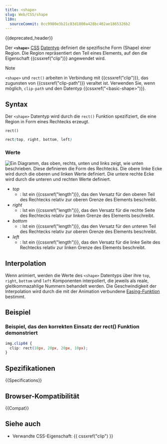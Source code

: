 ```yaml
---
title: <shape>
slug: Web/CSS/shape
l10n:
  sourceCommit: 0cc9980e3b21c83d1800a428bc402ae1865326b2
---
```


{{deprecated_header}}

Der **`<shape>`** [CSS](/de/docs/Web/CSS) [Datentyp](/de/docs/Web/CSS/CSS_Values_and_Units/CSS_data_types) definiert die spezifische Form (Shape) einer Region. Die Region repräsentiert den Teil eines Elements, auf den die Eigenschaft {{cssxref("clip")}} angewendet wird.

> [!NOTE]
> `<shape>` und `rect()` arbeiten in Verbindung mit {{cssxref("clip")}}, das zugunsten von {{cssxref("clip-path")}} veraltet ist. Verwenden Sie, wenn möglich, `clip-path` und den Datentyp {{cssxref("&lt;basic-shape&gt;")}}.

## Syntax

Der `<shape>` Datentyp wird durch die `rect()` Funktion spezifiziert, die eine Region in Form eines Rechtecks erzeugt.

`rect()`

```css
rect(top, right, bottom, left)
```

### Werte

![Ein Diagramm, das oben, rechts, unten und links zeigt, wie unten beschrieben. Diese definieren die Form des Rechtecks. Die obere linke Ecke wird durch die oberen und linken Werte definiert. Die untere rechte Ecke wird durch die unteren und rechten Werte definiert.](rect.png)

- _top_
  - : Ist ein {{cssxref("length")}}, das den Versatz für den oberen Teil des Rechtecks relativ zur oberen Grenze des Elements beschreibt.
- _right_
  - : Ist ein {{cssxref("length")}}, das den Versatz für die rechte Seite des Rechtecks relativ zur linken Grenze des Elements beschreibt.
- _bottom_
  - : Ist ein {{cssxref("length")}}, das den Versatz für den unteren Teil des Rechtecks relativ zur oberen Grenze des Elements beschreibt.
- _left_
  - : Ist ein {{cssxref("length")}}, das den Versatz für die linke Seite des Rechtecks relativ zur linken Grenze des Elements beschreibt.

## Interpolation

Wenn animiert, werden die Werte des `<shape>` Datentyps über ihre `top`, `right`, `bottom` und `left` Komponenten interpoliert, die jeweils als reale, gleitkommazahlige Nummern behandelt werden. Die Geschwindigkeit der Interpolation wird durch die mit der Animation verbundene [Easing-Funktion](/de/docs/Web/CSS/easing-function) bestimmt.

## Beispiel

### Beispiel, das den korrekten Einsatz der rect() Funktion demonstriert

```css
img.clip04 {
  clip: rect(10px, 20px, 20px, 10px);
}
```

## Spezifikationen

{{Specifications}}

## Browser-Kompatibilität

{{Compat}}

## Siehe auch

- Verwandte CSS-Eigenschaft: {{ cssxref("clip") }}
